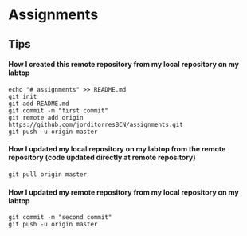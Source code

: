 # Assignments

## Tips 
#### How I created this remote repository from my local repository on my labtop
```
echo "# assignments" >> README.md
git init
git add README.md
git commit -m "first commit"
git remote add origin https://github.com/jorditorresBCN/assignments.git
git push -u origin master
```

#### How I updated my local repository on my labtop from the remote repository (code updated directly at remote repository) 

```
git pull origin master
```

#### How I updated my remote repository from my local repository on my labtop 

```
git commit -m "second commit"
git push -u origin master
```

